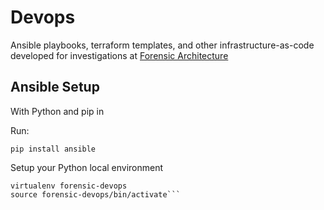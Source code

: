 # Devops

Ansible playbooks, terraform templates, and other infrastructure-as-code developed for investigations at [Forensic Architecture](https://forensic-architecture.org)

## Ansible Setup

With Python and pip in

Run:

```pip install ansible```

Setup your Python local environment

```pip install virtualenv
virtualenv forensic-devops
source forensic-devops/bin/activate```
